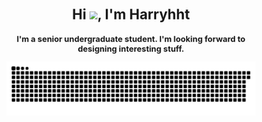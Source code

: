 

<h1 align="center">Hi <a href="https://bughht.github.io"><img src="https://media.giphy.com/media/hvRJCLFzcasrR4ia7z/giphy.gif" width="35px"></a>, I'm Harryhht</h1>
<h3 align="center">I'm a senior undergraduate student. I'm looking forward to designing interesting stuff.</h3>

![](https://raw.githubusercontent.com/bughht/bughht/main/assets/github-contribution-grid-snake.svg)